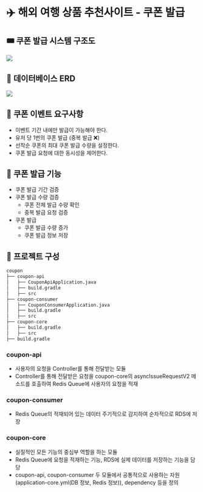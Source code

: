 # ✈️ 해외 여행 상품 추천사이트 - 쿠폰 발급

## 🎟️ 쿠폰 발급 시스템 구조도
<img src = "https://github.com/sadang-data-enginneering/TC_coupon/assets/106741517/647d569c-40d3-4b9f-91a3-fab9461956b2"/>

## 📄 데이터베이스 ERD
<img src = "https://github.com/lightening-data-masters/TC_coupon/assets/106741517/df4f85b6-6539-4d5e-ae75-a25fd6f3c239"/>

## 🥺 쿠폰 이벤트 요구사항
- 이벤트 기간 내에만 발급이 가능해야 한다.
- 유저 당 1번의 쿠폰 발급 (중복 발급 ❌)
- 선착순 쿠폰의 최대 쿠폰 발급 수량을 설정한다.
- 쿠폰 발급 요청에 대한 동시성을 제어한다.

## 📌 쿠폰 발급 기능
- 쿠폰 발급 기간 검증
- 쿠폰 발급 수량 검증
  - 쿠폰 전체 발급 수량 확인
  - 중복 발급 요청 검증
- 쿠폰 발급
  - 쿠폰 발급 수량 증가
  - 쿠폰 발급 정보 저장

## 📂 프로젝트 구성
```bash
coupon
├── coupon-api
│   ├── CouponApiApplication.java
│   ├── build.gradle
│   ├── src
├── coupon-consumer
│   ├── CouponConsumerApplication.java
│   ├── build.gradle
│   ├── src
├── coupon-core
│   ├── build.gradle
│   ├── src
├── build.gradle
```
### coupon-api
* 사용자의 요청을 Controller를 통해 전달받는 모듈
* Controller를 통해 전달받은 요청을 coupon-core의 asyncIssueRequestV2 메소드를 호출하여 Redis Queue에 사용자의 요청을 적재
  
### coupon-consumer
* Redis Queue의 적재되어 있는 데이터 주기적으로 감지하여 순차적으로 RDS에 저장
  
### coupon-core
* 실질적인 모든 기능의 중심부 역할을 하는 모듈
* Redis Queue에 요청을 적재하는 기능, RDS에 실제 데이터를 저장하는 기능을 담당
* coupon-api, coupon-consumer 두 모듈에서 공통적으로 사용하는 자원(application-core.yml(DB 정보, Redis 정보)), dependency 등을 정의
  

